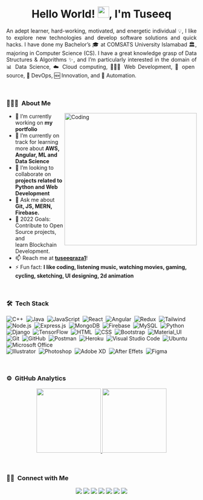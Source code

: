 
<h1 align="center">Hello World! <img src = "https://raw.githubusercontent.com/MartinHeinz/MartinHeinz/master/wave.gif" width = 30px>, I'm Tuseeq</h1>

<p align="justify">An adept learner, hard-working, motivated, and energetic individual 💡, I like to explore new technologies and develop software solutions and quick hacks. I have done my Bachelor’s 🎓 at COMSATS University Islamabad 🏛, majoring in Computer Science (CS). I have a great knowledge grasp of Data Structures & Algorithms ✨, and I’m particularly interested in the domain of 📊 Data Science, ☁️ Cloud computing, 👨🏻‍💻 Web Development, 📜 open source, 🚀 DevOps, 🆕 Innovation, and 🤖 Automation.</p>

<br>


### 👨🏻‍💻 &nbsp;About Me
<a href="#" onClick="return false;">
<p><img align="right" alt="Coding" width="350" style="radius:5em" src="https://cdn.dribbble.com/users/1162077/screenshots/3848914/programmer.gif"></p></a>

- 🔭 I’m currently working on **my portfolio**
- 🌱 I’m currently on track for learning more about **AWS, Angular, ML and Data Science**
- 👯 I’m looking to collaborate on **projects related to Python and Web Development**
- 💬 Ask me about **Git, JS, MERN, Firebase.**
- 🥅 2022 Goals: Contribute to Open Source projects, and learn Blockchain Development.
- 📫 Reach me at **[tuseeqraza1](https://www.linkedin.com/in/tuseeqraza1)**!
- ⚡ Fun fact: **I like coding, listening music, watching movies, gaming, cycling, sketching, UI designing, 2d animation**

<br>

### 🛠 &nbsp;Tech Stack
![C++](https://img.shields.io/badge/-C++-05122A?style=flat&logo=C%2B%2B&logoColor=00599C)&nbsp;
![Java](https://img.shields.io/badge/-Java-05122A?style=flat&logo=Java&logoColor=FFA518)&nbsp;
![JavaScript](https://img.shields.io/badge/-JavaScript-05122A?style=flat&logo=javascript)&nbsp;
![React](https://img.shields.io/badge/-React-05122A?style=flat&logo=react)&nbsp;
![Angular](https://img.shields.io/badge/Angular-05122A?style=flat&logo=angularjs&logoColor=red)&nbsp;
![Redux](https://img.shields.io/badge/-Redux-05122A?style=flat&logo=redux)&nbsp;
![Tailwind](https://img.shields.io/badge/-Tailwind_CSS-05122A?style=flat&&logo=tailwind-css)&nbsp;
![Node.js](https://img.shields.io/badge/-Node.js-05122A?style=flat&logo=node.js)&nbsp;
![Express.js](https://img.shields.io/badge/-Express.js-05122A?style=flat&logo=expressjs)&nbsp;
![MongoDB](https://img.shields.io/badge/-MongoDB-05122A?style=flat&logo=mongodb)&nbsp;
![Firebase](https://img.shields.io/badge/-Firebase-05122A?style=flat&logo=Firebase)&nbsp;
![MySQL](https://img.shields.io/badge/MySQL-05122A?style=flat&logo=mysql)&nbsp;
![Python](https://img.shields.io/badge/-Python-05122A?style=flat&logo=python)&nbsp;
![Django](https://img.shields.io/badge/-Django-05122A?style=flat&logo=django&logoColor=white)&nbsp;
![TensorFlow](https://img.shields.io/badge/-TensorFlow-05122A?style=flat&logo=tensor-flow)&nbsp;
![HTML](https://img.shields.io/badge/-HTML-05122A?style=flat&logo=HTML5)&nbsp;
![CSS](https://img.shields.io/badge/-CSS-05122A?style=flat&logo=CSS3&logoColor=1572B6)&nbsp;
![Bootstrap](https://img.shields.io/badge/-Bootstrap-05122A?style=flat&logo=bootstrap&logoColor=563D7C)&nbsp;
![Material_UI](https://img.shields.io/badge/-Material_UI-05122A?style=flat&logo=material-ui)&nbsp;\
![Git](https://img.shields.io/badge/-Git-05122A?style=flat&logo=git)&nbsp;
![GitHub](https://img.shields.io/badge/-GitHub-05122A?style=flat&logo=github)&nbsp;
![Postman](https://img.shields.io/badge/Postman-05122A?style=flat&logo=postman)&nbsp;
![Heroku](https://img.shields.io/badge/-Heroku-05122A?style=flat&logo=heroku)&nbsp;
![Visual Studio Code](https://img.shields.io/badge/-Visual%20Studio%20Code-05122A?style=flat&logo=visual-studio-code&logoColor=007ACC)&nbsp;
![Ubuntu](https://img.shields.io/badge/-Ubuntu-05122A?style=flat-square&logo=ubuntu)&nbsp;
![Microsoft Office](https://img.shields.io/badge/Microsoft_Office-05122A?style=flat&logo=microsoft-office&logoColor=white)&nbsp;\
![Illustrator](https://img.shields.io/badge/-Illustrator-05122A?style=flat&logo=adobe-illustrator)&nbsp;
![Photoshop](https://img.shields.io/badge/-Photoshop-05122A?style=flat&logo=adobe-photoshop)&nbsp;
![Adobe XD](https://img.shields.io/badge/Adobe%20XD-05122A?style=flat&logo=Adobe%20XD)&nbsp;
![After Effets](https://img.shields.io/badge/-After%20Effects-05122A?style=flat&logo=adobe-after-effects)&nbsp;
![Figma](https://img.shields.io/badge/Figma-05122A?style=flat&logo=figma)&nbsp;

<br>

### ⚙️ &nbsp;GitHub Analytics
<p align="center">
<a href="#" onClick="return false;">
  <img height="170em" src="https://github-readme-stats-eight-theta.vercel.app/api?username=tuseeqraza1&show_icons=true&theme=vue-light&include_all_commits=true&count_private=true" />
  <img height="170em" src="https://github-readme-stats-eight-theta.vercel.app/api/top-langs/?username=tuseeqraza1&count_private=true&layout=compact&theme=vue-light" />
</a>
</p>

<br>

### 🤝🏻 &nbsp;Connect with Me
<p align="center">
<a href="https://linkedin.com/in/tuseeqraza1"><img src="https://img.shields.io/badge/-Tuseeq%20Ahmed%20Raza-0077B5?style=flat&logo=Linkedin&logoColor=white"/></a>
<a href="mailto:tuseeqraza1@gmail.com"><img src="https://img.shields.io/badge/-tuseeqraza1-D14836?style=flat&logo=Gmail&logoColor=white"/></a>
<a href="https://twitter.com/tuseeqraza1"><img src="https://img.shields.io/badge/-@tuseeqraza1-00acee?style=flat&logo=Twitter&logoColor=white"/></a>
<a href="https://facebook.com/tuseeqraza1"><img src="https://img.shields.io/badge/-@tuseeqraza1-1877F2?style=flat&logo=Facebook&logoColor=white"/></a>
<a href="https://instagram.com/tuseeqraza1"><img src="https://img.shields.io/badge/-@tuseeqraza1-E4405F?style=flat&logo=Instagram&logoColor=white"/></a>
<a href="https://www.behance.net/tuseeqraza1"><img src="https://img.shields.io/badge/-@tuseeqraza1-1769FF?style=flat&logo=Behance&logoColor=white"/></a>
<a href="https://www.hackerrank.com/tuseeqraza1"><img src="https://img.shields.io/badge/-@tuseeqraza1-2EC866?style=flat&logo=HackerRank&logoColor=white"/></a>
</p>


